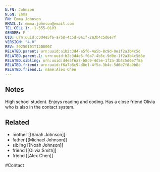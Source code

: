 ```yaml
---
N.FN: Johnson
N.GN: Emma
FN: Emma Johnson
EMAIL.1: emma.johnson@email.com
TEL.CELL.1: +1-555-0103
GENDER: F
UID: urn:uuid:c3d4e5f6-a7b8-4c5d-0e1f-2a3b4c5d6e7f
VERSION: "4.0"
REV: 20250101T120000Z
RELATED.parent: urn:uuid:a1b2c3d4-e5f6-4a5b-8c9d-0e1f2a3b4c5d
RELATED.parent.1: urn:uuid:b2c3d4e5-f6a7-4b5c-9d0e-1f2a3b4c5d6e
RELATED.sibling: urn:uuid:d4e5f6a7-b8c9-4d5e-1f2a-3b4c5d6e7f8a
RELATED.friend: urn:uuid:f6a7b8c9-d0e1-4f5a-3b4c-5d6e7f8a9b0c
RELATED.friend.1: name:Alex Chen
---
```


## Notes

High school student. Enjoys reading and coding. Has a close friend Olivia who is also in the contact system.

## Related
- mother [[Sarah Johnson]]
- father [[Michael Johnson]]
- sibling [[Noah Johnson]]
- friend [[Olivia Smith]]
- friend [[Alex Chen]]

#Contact
